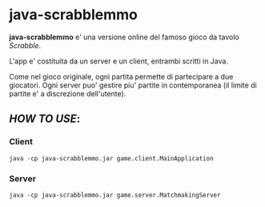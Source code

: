# java-scrabblemmo

**java-scrabblemmo** e' una versione online del famoso gioco da tavolo *Scrabble*.

L'app e' costituita da un server e un client, entrambi scritti in Java.

Come nel gioco originale, ogni partita permette di partecipare a due giocatori. Ogni server puo' gestire piu' partite in contemporanea (il limite di partite e' a discrezione dell'utente).

## *HOW TO USE*:

### Client
 
 `java -cp java-scrabblemmo.jar game.client.MainApplication`
 
### Server
 
 `java -cp java-scrabblemmo.jar game.server.MatchmakingServer`
